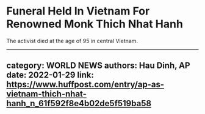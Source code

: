 # Funeral Held In Vietnam For Renowned Monk Thich Nhat Hanh

The activist died at the age of 95 in central Vietnam.

---
category: WORLD NEWS
authors: Hau Dinh, AP
date: 2022-01-29
link: https://www.huffpost.com/entry/ap-as-vietnam-thich-nhat-hanh_n_61f592f8e4b02de5f519ba58
---
